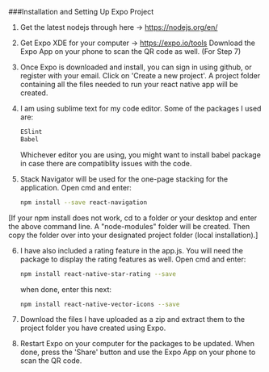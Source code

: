 ###Installation and Setting Up Expo Project

1. Get the latest nodejs through here -> https://nodejs.org/en/

2. Get Expo XDE for your computer -> https://expo.io/tools
   Download the Expo App on your phone to scan the QR code as well. (For Step 7)

3. Once Expo is downloaded and install, you can sign in using github, or register with your email. 
   Click on 'Create a new project'. A project folder containing all the files needed to run your react native app will be created. 

4. I am using sublime text for my code editor. Some of the packages I used are:
   ```sh
   ESlint
   Babel
   ```
   Whichever editor you are using, you might want to install babel package in case there are compatiblity issues with the code.

5. Stack Navigator will be used for the one-page stacking for the application.
   Open cmd and enter:
   ```sh
   npm install --save react-navigation
   ```
[If your npm install does not work, cd to a folder or your desktop and enter the above command line. A "node-modules" folder will be created. Then copy the folder over into your designated project folder (local installation).]

6. I have also included a rating feature in the app.js. You will need the package to display the rating features as well.
   Open cmd and enter:
   ```sh
   npm install react-native-star-rating --save
   ```
   when done, enter this next:
   ```sh
   npm install react-native-vector-icons --save
   ```
7. Download the files I have uploaded as a zip and extract them to the project folder you have created using Expo.

8. Restart Expo on your computer for the packages to be updated. When done, press the 'Share' button and use the Expo App on your phone to scan the QR code. 
